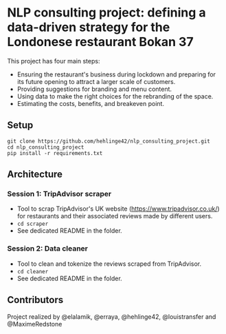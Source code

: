 # NLP consulting project: defining a data-driven strategy for the Londonese restaurant Bokan 37

This project has four main steps:

* Ensuring the restaurant's business during lockdown and preparing for its future opening to attract a larger scale of customers.
* Providing suggestions for branding and menu content.
* Using data to make the right choices for the rebranding of the space.
* Estimating the costs, benefits, and breakeven point.

## Setup

```
git clone https://github.com/hehlinge42/nlp_consulting_project.git
cd nlp_consulting_project
pip install -r requirements.txt
```

## Architecture

### Session 1: TripAdvisor scraper

* Tool to scrap TripAdvisor's UK website (https://www.tripadvisor.co.uk/) for restaurants and their associated reviews made by different users.
* ``` cd scraper ```
* See dedicated README in the folder.

### Session 2: Data cleaner

* Tool to clean and tokenize the reviews scraped from TripAdvisor.
* ``` cd cleaner ```
* See dedicated README in the folder.


## Contributors
Project realized by @elalamik, @erraya, @hehlinge42, @louistransfer and @MaximeRedstone

